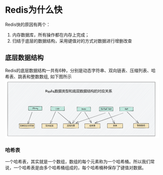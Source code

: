 # Redis为什么快

Redis快的原因有两个：
1. 内存数据库，所有操作都在内存上完成；
2. 归结于底层的数据结构，采用键值对的方式对数据进行增删改查

## 底层数据结构
Redis的底层数据结构一共有6种，分别是动态字符串、双向链表、压缩列表、哈希表、跳表和整数数组, 如下图所示
![redis底层数据结构](../assets/redis/redis01.png)

### 哈希表
一个哈希表，其实就是一个数组，数组的每个元素称为一个哈希桶。所以我们常说，一个哈希表是由多个哈希桶组成的，每个哈希桶种保存了键值对数据。